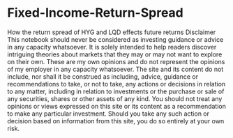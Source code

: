 # Fixed-Income-Return-Spread
How the return spread of HYG and LQD effects future returns 
Disclaimer This notebook should never be considered as investing guidance or advice in any capacity whatsoever. It is solely intended to help readers discover intriguing theories about markets that they may or may not want to explore on their own. These are my own opinions and do not represent the opinions of my employer in any capacity whatsoever. The site and its content do not include, nor shall it be construed as including, advice, guidance or recommendations to take, or not to take, any actions or decisions in relation to any matter, including in relation to investments or the purchase or sale of any securities, shares or other assets of any kind. You should not treat any opinions or views expressed on this site or its content as a recommendation to make any particular investment. Should you take any such action or decision based on information from this site, you do so entirely at your own risk.
